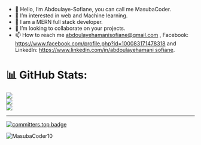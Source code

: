 - 👋 Hello, I’m Abdoulaye-Sofiane, you can call me MasubaCoder.
- 👀 I’m interested in web and Machine learning.
- 🌱 I am a MERN full stack developer.
- 💞️ I’m looking to collaborate on your projects.
- 📫 How to reach me abdoulayehamanisofiane@gmail.com , Facebook: https://www.facebook.com/profile.php?id=100083171478318 and LinkedIn: [https://www.linkedin.com/in/abdoulayehamani sofiane](https://www.linkedin.com/in/abdoulayehamani-sofiane-14abb1266/).
<!---
Abdoulaye-Sofiane/Abdoulaye-Sofiane is a ✨ special ✨ repository because its `README.md` (this file) appears on your GitHub profile.
You can click the Preview link to take a look at your changes.
--->
# 📊 GitHub Stats:
![](https://github-readme-stats.vercel.app/api?username=MasubaCoder10&theme=tokyonight&hide_border=true&include_all_commits=true&count_private=true)<br/>
![](https://github-readme-streak-stats.herokuapp.com/?user=MasubaCoder10&theme=tokyonight&hide_border=false)<br/>
![](https://github-readme-stats.vercel.app/api/top-langs/?username=MasubaCoder10&theme=tokyonight&hide_border=true&include_all_commits=true&count_private=true&layout=compact)

---
[![committers.top badge](https://user-badge.committers.top/niger_private/MasubaCoder10.svg)](https://user-badge.committers.top/niger_private/MasubaCoder10)
<p align="left"> <img src="https://komarev.com/ghpvc/?username=MasubaCoder10&label=Profile%20views&color=0e75b6&style=flat" alt="MasubaCoder10" /> </p>

<!-- Proudly created with GPRM ( https://gprm.itsvg.in ) -->
